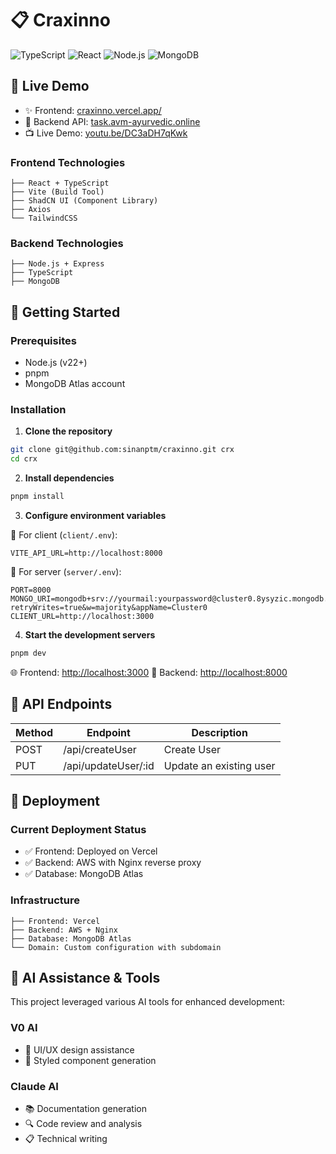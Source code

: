 # 📋 Craxinno 


![TypeScript](https://img.shields.io/badge/TypeScript-007ACC?style=for-the-badge&logo=typescript&logoColor=white)
![React](https://img.shields.io/badge/React-20232A?style=for-the-badge&logo=react&logoColor=61DAFB)
![Node.js](https://img.shields.io/badge/Node.js-43853D?style=for-the-badge&logo=node.js&logoColor=white)
![MongoDB](https://img.shields.io/badge/MongoDB-4EA94B?style=for-the-badge&logo=mongodb&logoColor=white)

## 🚀 Live Demo

- ✨ Frontend: [craxinno.vercel.app/](https://craxinno.vercel.app)
- 🔌 Backend API: [task.avm-ayurvedic.online](https://task.avm-ayurvedic.online)
- 📺 Live Demo: [youtu.be/DC3aDH7qKwk](https://youtu.be/DC3aDH7qKwk)


### Frontend Technologies
```
├── React + TypeScript
├── Vite (Build Tool)
├── ShadCN UI (Component Library)
├── Axios
└── TailwindCSS
```

### Backend Technologies
```
├── Node.js + Express
├── TypeScript
├── MongoDB
```

## 🚀 Getting Started

### Prerequisites

- Node.js (v22+)
- pnpm
- MongoDB Atlas account

### Installation

1. **Clone the repository**
```bash
git clone git@github.com:sinanptm/craxinno.git crx
cd crx
```

2. **Install dependencies**
```bash
pnpm install
```

3. **Configure environment variables**

📁 For client (`client/.env`):
```env
VITE_API_URL=http://localhost:8000
```

📁 For server (`server/.env`):
```env
PORT=8000
MONGO_URI=mongodb+srv://yourmail:yourpassword@cluster0.8ysyzic.mongodb.net/Task_Management?retryWrites=true&w=majority&appName=Cluster0
CLIENT_URL=http://localhost:3000
```

4. **Start the development servers**
```bash
pnpm dev
```

🌐 Frontend: [http://localhost:3000](http://localhost:3000)
🔌 Backend: [http://localhost:8000](http://localhost:8000)

## 📡 API Endpoints

| Method | Endpoint              | Description             |
|--------|-----------------------|-------------------------|
| POST   | /api/createUser       | Create User             |
| PUT    | /api/updateUser/:id   | Update an existing user |

## 🚀 Deployment

### Current Deployment Status
- ✅ Frontend: Deployed on Vercel
- ✅ Backend: AWS with Nginx reverse proxy
- ✅ Database: MongoDB Atlas

### Infrastructure
```
├── Frontend: Vercel
├── Backend: AWS + Nginx
├── Database: MongoDB Atlas
└── Domain: Custom configuration with subdomain
```

## 🤖 AI Assistance & Tools

This project leveraged various AI tools for enhanced development:

### V0 AI
- 🎨 UI/UX design assistance
- 🧩 Styled component generation

### Claude AI
- 📚 Documentation generation
- 🔍 Code review and analysis
- 📋 Technical writing

